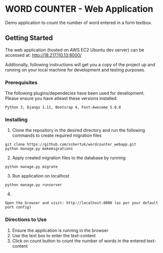 # WORD COUNTER - Web Application

Demo application to count the number of word entered in a form textbox.

## Getting Started

The web application (hosted on AWS EC2 Ubuntu dev server) can be accessed at: http://18.217.110.13:8000/

Addtionally, following instructions will get you a copy of the project up and running on your local machine for development and testing purposes.

### Prerequisites

The following plugins/dependecies have been used for development. Please ensure you have atleast these versions installed.

```
Python 3, Django 1.11, Bootsrap 4, Font-Awesome 5.0.8
```

### Installing
1. Clone the repository in the desired directory and run the following commands to create required migration files
```
git clone https://github.com/sshertuk/wordcounter_webapp.git
python manage.py makemigrations
```
2. Apply created migration files to the database by running
```
python manage.py migrate
```
3. Run application on localhost
```
python manage.py runserver
```
4.
```
Open the browser and visit: http://localhost:8000 (as per your default port config)
```

### Directions to Use
1. Ensure the application is running in the browser
2. Use the text box to enter the text-content
3. Click on count button to count the number of words in the entered text-content

